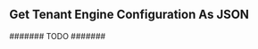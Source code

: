 Get Tenant Engine Configuration As JSON
---------------------------------------
####### TODO #######